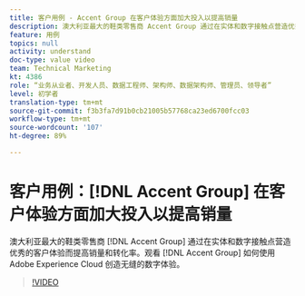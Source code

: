 ```yaml
---
title: 客户用例 - Accent Group 在客户体验方面加大投入以提高销量
description: 澳大利亚最大的鞋类零售商 Accent Group 通过在实体和数字接触点营造优秀的客户体验而提高销量和转化率。观看 Accent Group 如何使用 Adobe Experience Cloud 创造无缝的数字体验。
feature: 用例
topics: null
activity: understand
doc-type: value video
team: Technical Marketing
kt: 4386
role: “业务从业者、开发人员、数据工程师、架构师、数据架构师、管理员、领导者”
level: 初学者
translation-type: tm+mt
source-git-commit: f3b3fa7d91b0cb21005b57768ca23ed6700fcc03
workflow-type: tm+mt
source-wordcount: '107'
ht-degree: 89%

---
```



# 客户用例：[!DNL Accent Group] 在客户体验方面加大投入以提高销量

澳大利亚最大的鞋类零售商 [!DNL Accent Group] 通过在实体和数字接触点营造优秀的客户体验而提高销量和转化率。观看 [!DNL Accent Group] 如何使用 Adobe Experience Cloud 创造无缝的数字体验。

>[!VIDEO](https://video.tv.adobe.com/v/31505/?quality=12)

